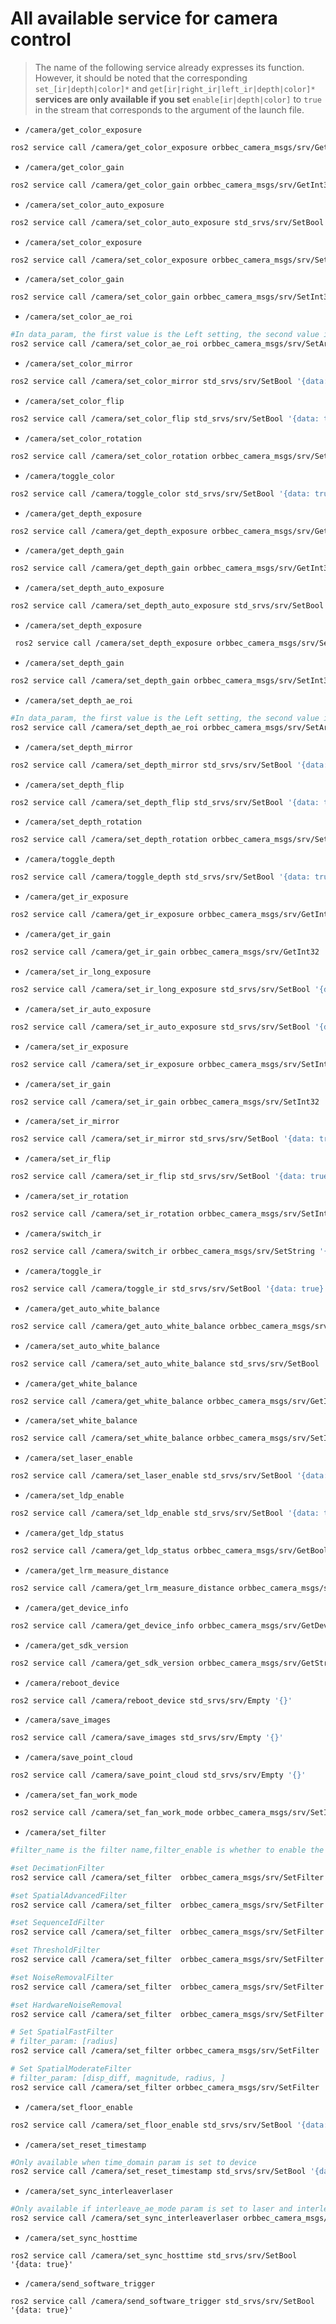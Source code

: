 # All available service for camera control

> The name of the following service already expresses its function.
> However, it should be noted that the corresponding `set_[ir|depth|color]*`
> and `get[ir|right_ir|left_ir|depth|color]*` **services are only available if you set** `enable[ir|depth|color]`
> to `true` in the stream that corresponds to the argument of the launch file.

* `/camera/get_color_exposure`

```bash
ros2 service call /camera/get_color_exposure orbbec_camera_msgs/srv/GetInt32 '{}'
```

* `/camera/get_color_gain`

```bash
ros2 service call /camera/get_color_gain orbbec_camera_msgs/srv/GetInt32 '{}'
```

* `/camera/set_color_auto_exposure`

```bash
ros2 service call /camera/set_color_auto_exposure std_srvs/srv/SetBool '{data: true}'
```

* `/camera/set_color_exposure`

```bash
ros2 service call /camera/set_color_exposure orbbec_camera_msgs/srv/SetInt32 '{data: 1}'
```

* `/camera/set_color_gain`

```bash
ros2 service call /camera/set_color_gain orbbec_camera_msgs/srv/SetInt32 '{data: 64}'
```

* `/camera/set_color_ae_roi`

```bash
#In data_param, the first value is the Left setting, the second value is the Right setting, the third value is the Top setting, and the fourth value is the Bottom setting.
ros2 service call /camera/set_color_ae_roi orbbec_camera_msgs/srv/SetArrays '{data_param: [0,1279,0,719]}'
```

* `/camera/set_color_mirror`

```bash
ros2 service call /camera/set_color_mirror std_srvs/srv/SetBool '{data: true}'
```

* `/camera/set_color_flip`

```bash
ros2 service call /camera/set_color_flip std_srvs/srv/SetBool '{data: true}'
```

* `/camera/set_color_rotation`

```bash
ros2 service call /camera/set_color_rotation orbbec_camera_msgs/srv/SetInt32 '{data: 180}'
```

* `/camera/toggle_color`

```bash
ros2 service call /camera/toggle_color std_srvs/srv/SetBool '{data: true}'
```

* `/camera/get_depth_exposure`

```bash
ros2 service call /camera/get_depth_exposure orbbec_camera_msgs/srv/GetInt32 '{}'
```

* `/camera/get_depth_gain`

```bash
ros2 service call /camera/get_depth_gain orbbec_camera_msgs/srv/GetInt32 '{}'
```

* `/camera/set_depth_auto_exposure`

```bash
ros2 service call /camera/set_depth_auto_exposure std_srvs/srv/SetBool '{data: true}'
```

* `/camera/set_depth_exposure`

```bash
 ros2 service call /camera/set_depth_exposure orbbec_camera_msgs/srv/SetInt32 '{data: 3000}'
```

* `/camera/set_depth_gain`

```bash
ros2 service call /camera/set_depth_gain orbbec_camera_msgs/srv/SetInt32 '{data: 64}'
```

* `/camera/set_depth_ae_roi`

```bash
#In data_param, the first value is the Left setting, the second value is the Right setting, the third value is the Top setting, and the fourth value is the Bottom setting.
ros2 service call /camera/set_depth_ae_roi orbbec_camera_msgs/srv/SetArrays '{data_param: [0,847,0,479]}'
```

* `/camera/set_depth_mirror`

```bash
ros2 service call /camera/set_depth_mirror std_srvs/srv/SetBool '{data: true}'
```

* `/camera/set_depth_flip`

```bash
ros2 service call /camera/set_depth_flip std_srvs/srv/SetBool '{data: true}'
```

* `/camera/set_depth_rotation`

```bash
ros2 service call /camera/set_depth_rotation orbbec_camera_msgs/srv/SetInt32 '{data: 180}'
```

* `/camera/toggle_depth`

```bash
ros2 service call /camera/toggle_depth std_srvs/srv/SetBool '{data: true}'
```

* `/camera/get_ir_exposure`

```bash
ros2 service call /camera/get_ir_exposure orbbec_camera_msgs/srv/GetInt32 '{}'
```

* `/camera/get_ir_gain`

```bash
ros2 service call /camera/get_ir_gain orbbec_camera_msgs/srv/GetInt32 '{}'
```

* `/camera/set_ir_long_exposure`

```bash
ros2 service call /camera/set_ir_long_exposure std_srvs/srv/SetBool '{data: true}'
```

* `/camera/set_ir_auto_exposure`

```bash
ros2 service call /camera/set_ir_auto_exposure std_srvs/srv/SetBool '{data: true}'
```

* `/camera/set_ir_exposure`

```bash
ros2 service call /camera/set_ir_exposure orbbec_camera_msgs/srv/SetInt32 '{data: 3000}'
```

* `/camera/set_ir_gain`

```bash
ros2 service call /camera/set_ir_gain orbbec_camera_msgs/srv/SetInt32 '{data: 64}'
```

* `/camera/set_ir_mirror`

```bash
ros2 service call /camera/set_ir_mirror std_srvs/srv/SetBool '{data: true}'
```

* `/camera/set_ir_flip`

```bash
ros2 service call /camera/set_ir_flip std_srvs/srv/SetBool '{data: true}'
```

* `/camera/set_ir_rotation`

```bash
ros2 service call /camera/set_ir_rotation orbbec_camera_msgs/srv/SetInt32 '{data: 180}'
```

* `/camera/switch_ir`

```bash
ros2 service call /camera/switch_ir orbbec_camera_msgs/srv/SetString '{data: left}'
```

* `/camera/toggle_ir`

```bash
ros2 service call /camera/toggle_ir std_srvs/srv/SetBool '{data: true}'
```

* `/camera/get_auto_white_balance`

```bash
ros2 service call /camera/get_auto_white_balance orbbec_camera_msgs/srv/GetInt32 '{}'
```

* `/camera/set_auto_white_balance`

```bash
ros2 service call /camera/set_auto_white_balance std_srvs/srv/SetBool '{data: true}'
```

* `/camera/get_white_balance`

```bash
ros2 service call /camera/get_white_balance orbbec_camera_msgs/srv/GetInt32 '{}'
```

* `/camera/set_white_balance`

```bash
ros2 service call /camera/set_white_balance orbbec_camera_msgs/srv/SetInt32 '{data: 2800}'
```

* `/camera/set_laser_enable`

```bash
ros2 service call /camera/set_laser_enable std_srvs/srv/SetBool '{data: true}'
```

* `/camera/set_ldp_enable`

```bash
ros2 service call /camera/set_ldp_enable std_srvs/srv/SetBool '{data: true}'
```

* `/camera/get_ldp_status`

```bash
ros2 service call /camera/get_ldp_status orbbec_camera_msgs/srv/GetBool '{}'
```

* `/camera/get_lrm_measure_distance`

```bash
ros2 service call /camera/get_lrm_measure_distance orbbec_camera_msgs/srv/GetInt32 '{}'
```

* `/camera/get_device_info`

```bash
ros2 service call /camera/get_device_info orbbec_camera_msgs/srv/GetDeviceInfo
```

* `/camera/get_sdk_version`

```bash
ros2 service call /camera/get_sdk_version orbbec_camera_msgs/srv/GetString
```

* `/camera/reboot_device`

```bash
ros2 service call /camera/reboot_device std_srvs/srv/Empty '{}'
```

* `/camera/save_images`

```bash
ros2 service call /camera/save_images std_srvs/srv/Empty '{}'
```

* `/camera/save_point_cloud`

```bash
ros2 service call /camera/save_point_cloud std_srvs/srv/Empty '{}'
```

* `/camera/set_fan_work_mode`

```bash
ros2 service call /camera/set_fan_work_mode orbbec_camera_msgs/srv/SetInt32 '{data: 0}'
```

* `/camera/set_filter`

```bash
#filter_name is the filter name,filter_enable is whether to enable the filter switch,and filter_param is the filter parameter

#set DecimationFilter
ros2 service call /camera/set_filter  orbbec_camera_msgs/srv/SetFilter '{filter_name: DecimationFilter,filter_enable: false,filter_param: [5]}'

#set SpatialAdvancedFilter
ros2 service call /camera/set_filter  orbbec_camera_msgs/srv/SetFilter '{filter_name: SpatialAdvancedFilter,filter_enable: true,filter_param: [0.5,160,1,8]}'

#set SequenceIdFilter
ros2 service call /camera/set_filter  orbbec_camera_msgs/srv/SetFilter '{filter_name: SequenceIdFilter,filter_enable: true,filter_param: [1]}'

#set ThresholdFilter
ros2 service call /camera/set_filter  orbbec_camera_msgs/srv/SetFilter '{filter_name: SequenceIdFilter,filter_enable: true,filter_param: [0,15999]}'

#set NoiseRemovalFilter
ros2 service call /camera/set_filter  orbbec_camera_msgs/srv/SetFilter '{filter_name: NoiseRemovalFilter,filter_enable: true,filter_param: [256,80]}'

#set HardwareNoiseRemoval
ros2 service call /camera/set_filter  orbbec_camera_msgs/srv/SetFilter '{filter_name: HardwareNoiseRemoval,filter_enable: true,filter_param: []}'

# Set SpatialFastFilter
# filter_param: [radius]
ros2 service call /camera/set_filter orbbec_camera_msgs/srv/SetFilter '{filter_name: SpatialFastFilter, filter_enable: true, filter_param: [4]}'

# Set SpatialModerateFilter
# filter_param: [disp_diff, magnitude, radius, ]
ros2 service call /camera/set_filter orbbec_camera_msgs/srv/SetFilter '{filter_name: SpatialModerateFilter, filter_enable: true, filter_param: [160,1,3]}'
```

* `/camera/set_floor_enable`

```bash
ros2 service call /camera/set_floor_enable std_srvs/srv/SetBool '{data: true}'
```

* `/camera/set_reset_timestamp`

```bash
#Only available when time_domain param is set to device
ros2 service call /camera/set_reset_timestamp std_srvs/srv/SetBool '{data: true}'
```

* `/camera/set_sync_interleaverlaser`

```bash
#Only available if interleave_ae_mode param is set to laser and interleave_frame_enable param is set to true
ros2 service call /camera/set_sync_interleaverlaser orbbec_camera_msgs/srv/SetInt32 '{data: 0}'
```

* `/camera/set_sync_hosttime`

```
ros2 service call /camera/set_sync_hosttime std_srvs/srv/SetBool '{data: true}'
```

* `/camera/send_software_trigger`

```
ros2 service call /camera/send_software_trigger std_srvs/srv/SetBool '{data: true}'
```
